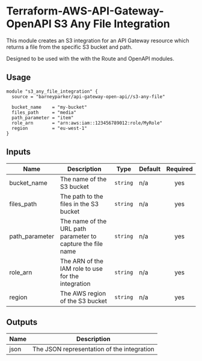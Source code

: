# Terraform-AWS-API-Gateway-OpenAPI S3 Any File Integration

This module creates an S3 integration for an API Gateway resource which returns a <named> file from the specific S3 bucket and path.

Designed to be used with the with the Route and OpenAPI modules.

## Usage

```hcl
module "s3_any_file_integration" {
  source = "barneyparker/api-gateway-open-api//s3-any-file"

  bucket_name    = "my-bucket"
  files_path     = "media"
  path_parameter = "item"
  role_arn       = "arn:aws:iam::123456789012:role/MyRole"
  region         = "eu-west-1"
}
```

## Inputs

| Name | Description | Type | Default | Required |
|------|-------------|------|---------|:--------:|
| bucket\_name | The name of the S3 bucket | `string` | n/a | yes |
| files\_path | The path to the files in the S3 bucket | `string` | n/a | yes |
| path\_parameter | The name of the URL path parameter to capture the file name | `string` | n/a | yes |
| role\_arn | The ARN of the IAM role to use for the integration | `string` | n/a | yes |
| region | The AWS region of the S3 bucket | `string` | n/a | yes |

## Outputs

| Name | Description |
|------|-------------|
| json | The JSON representation of the integration |
